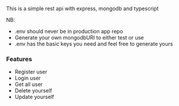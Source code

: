 This is a simple rest api with express, mongodb and typescript

NB: 
- .env should never be in production app repo
- Generate your own mongodbURI to either test or use
- .env has the basic keys you need and feel free to generate yours

### Features
- Register user
- Login user
- Get all user
- Delete yourself
- Update yourself

